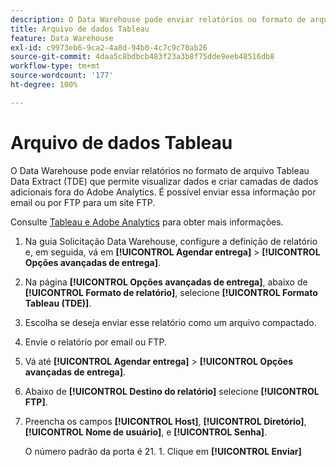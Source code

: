 ```yaml
---
description: O Data Warehouse pode enviar relatórios no formato de arquivo Tableau Data Extract (TDE) que permite visualizar dados e criar camadas de dados adicionais fora do Adobe Analytics. É possível enviar essa informação por email ou por FTP para um site FTP.
title: Arquivo de dados Tableau
feature: Data Warehouse
exl-id: c9973eb6-9ca2-4a8d-94b0-4c7c9c70ab26
source-git-commit: 4daa5c8bdbcb483f23a3b8f75dde9eeb48516db8
workflow-type: tm+mt
source-wordcount: '177'
ht-degree: 100%

---
```


# Arquivo de dados Tableau

O Data Warehouse pode enviar relatórios no formato de arquivo Tableau Data Extract (TDE) que permite visualizar dados e criar camadas de dados adicionais fora do Adobe Analytics. É possível enviar essa informação por email ou por FTP para um site FTP.

Consulte [Tableau e Adobe Analytics](https://www.tableausoftware.com/about/blog/2014/3/tableau-and-adobe-analytics-digital-marketing-gets-even-more-awesome-29491) para obter mais informações.

1. Na guia Solicitação Data Warehouse, configure a definição de relatório e, em seguida, vá em **[!UICONTROL Agendar entrega]** > **[!UICONTROL Opções avançadas de entrega]**.
1. Na página **[!UICONTROL Opções avançadas de entrega]**, abaixo de **[!UICONTROL Formato de relatório]**, selecione **[!UICONTROL Formato Tableau (TDE)]**.
1. Escolha se deseja enviar esse relatório como um arquivo compactado.
1. Envie o relatório por email ou FTP.

1. Vá até **[!UICONTROL Agendar entrega]** > **[!UICONTROL Opções avançadas de entrega]**.
1. Abaixo de **[!UICONTROL Destino do relatório]** selecione **[!UICONTROL FTP]**.
1. Preencha os campos **[!UICONTROL Host]**, **[!UICONTROL Diretório]**, **[!UICONTROL Nome de usuário]**, e **[!UICONTROL Senha]**.

   O número padrão da porta é 21. 1. Clique em **[!UICONTROL Enviar]**
